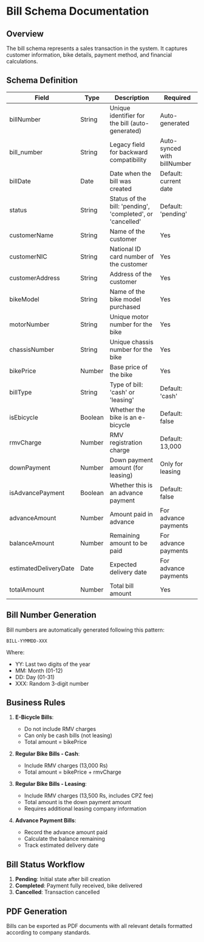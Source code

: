 # Bill Schema Documentation

## Overview

The bill schema represents a sales transaction in the system. It captures customer information, bike details, payment method, and financial calculations.

## Schema Definition

| Field | Type | Description | Required |
|-------|------|-------------|----------|
| billNumber | String | Unique identifier for the bill (auto-generated) | Auto-generated |
| bill_number | String | Legacy field for backward compatibility | Auto-synced with billNumber |
| billDate | Date | Date when the bill was created | Default: current date |
| status | String | Status of the bill: 'pending', 'completed', or 'cancelled' | Default: 'pending' |
| customerName | String | Name of the customer | Yes |
| customerNIC | String | National ID card number of the customer | Yes |
| customerAddress | String | Address of the customer | Yes |
| bikeModel | String | Name of the bike model purchased | Yes |
| motorNumber | String | Unique motor number for the bike | Yes |
| chassisNumber | String | Unique chassis number for the bike | Yes |
| bikePrice | Number | Base price of the bike | Yes |
| billType | String | Type of bill: 'cash' or 'leasing' | Default: 'cash' |
| isEbicycle | Boolean | Whether the bike is an e-bicycle | Default: false |
| rmvCharge | Number | RMV registration charge | Default: 13,000 |
| downPayment | Number | Down payment amount (for leasing) | Only for leasing |
| isAdvancePayment | Boolean | Whether this is an advance payment | Default: false |
| advanceAmount | Number | Amount paid in advance | For advance payments |
| balanceAmount | Number | Remaining amount to be paid | For advance payments |
| estimatedDeliveryDate | Date | Expected delivery date | For advance payments |
| totalAmount | Number | Total bill amount | Yes |

## Bill Number Generation

Bill numbers are automatically generated following this pattern:
```
BILL-YYMMDD-XXX
```
Where:
- YY: Last two digits of the year
- MM: Month (01-12)
- DD: Day (01-31)
- XXX: Random 3-digit number

## Business Rules

1. **E-Bicycle Bills**:
   - Do not include RMV charges
   - Can only be cash bills (not leasing)
   - Total amount = bikePrice

2. **Regular Bike Bills - Cash**:
   - Include RMV charges (13,000 Rs)
   - Total amount = bikePrice + rmvCharge
   
3. **Regular Bike Bills - Leasing**:
   - Include RMV charges (13,500 Rs, includes CPZ fee)
   - Total amount is the down payment amount
   - Requires additional leasing company information

4. **Advance Payment Bills**:
   - Record the advance amount paid
   - Calculate the balance remaining
   - Track estimated delivery date

## Bill Status Workflow

1. **Pending**: Initial state after bill creation
2. **Completed**: Payment fully received, bike delivered
3. **Cancelled**: Transaction cancelled

## PDF Generation

Bills can be exported as PDF documents with all relevant details formatted according to company standards. 
